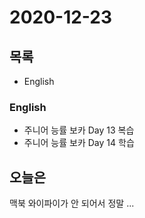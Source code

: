 # 2020-12-23

## 목록

- English

### English

- 주니어 능률 보카 Day 13 복습
- 주니어 능률 보카 Day 14 학습

## 오늘은

맥북 와이파이가 안 되어서 정말 ...
